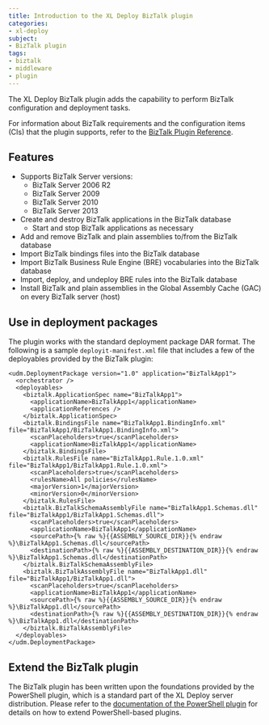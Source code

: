 ```yaml
---
title: Introduction to the XL Deploy BizTalk plugin
categories:
- xl-deploy
subject:
- BizTalk plugin
tags:
- biztalk
- middleware
- plugin
---
```


The XL Deploy BizTalk plugin adds the capability to perform BizTalk configuration and deployment tasks.

For information about BizTalk requirements and the configuration items (CIs) that the plugin supports, refer to the [BizTalk Plugin Reference](/xl-deploy/latest/biztalkPluginManual.html). 

## Features

* Supports BizTalk Server versions:
    * BizTalk Server 2006 R2
    * BizTalk Server 2009
    * BizTalk Server 2010
    * BizTalk Server 2013
* Create and destroy BizTalk applications in the BizTalk database
    * Start and stop BizTalk applications as necessary
* Add and remove BizTalk and plain assemblies to/from the BizTalk database
* Import BizTalk bindings files into the BizTalk database
* Import BizTalk Business Rule Engine (BRE) vocabularies into the BizTalk database
* Import, deploy, and undeploy BRE rules into the BizTalk database
* Install BizTalk and plain assemblies in the Global Assembly Cache (GAC) on every BizTalk server (host)

## Use in deployment packages

The plugin works with the standard deployment package DAR format. The following is a sample `deployit-manifest.xml` file that includes a few of the deployables provided by the BizTalk plugin:

    <udm.DeploymentPackage version="1.0" application="BizTalkApp1">
      <orchestrator />
      <deployables>
        <biztalk.ApplicationSpec name="BizTalkApp1">
          <applicationName>BizTalkApp1</applicationName>
          <applicationReferences />
        </biztalk.ApplicationSpec>
        <biztalk.BindingsFile name="BizTalkApp1.BindingInfo.xml" file="BizTalkApp1/BizTalkApp1.BindingInfo.xml">
          <scanPlaceholders>true</scanPlaceholders>
          <applicationName>BizTalkApp1</applicationName>
        </biztalk.BindingsFile>
        <biztalk.RulesFile name="BizTalkApp1.Rule.1.0.xml" file="BizTalkApp1/BizTalkApp1.Rule.1.0.xml">
          <scanPlaceholders>true</scanPlaceholders>
          <rulesName>All policies</rulesName>
          <majorVersion>1</majorVersion>
          <minorVersion>0</minorVersion>
        </biztalk.RulesFile>
        <biztalk.BizTalkSchemaAssemblyFile name="BizTalkApp1.Schemas.dll" file="BizTalkApp1/BizTalkApp1.Schemas.dll">
          <scanPlaceholders>true</scanPlaceholders>
          <applicationName>BizTalkApp1</applicationName>
          <sourcePath>{% raw %}{{ASSEMBLY_SOURCE_DIR}}{% endraw %}\BizTalkApp1.Schemas.dll</sourcePath>
          <destinationPath>{% raw %}{{ASSEMBLY_DESTINATION_DIR}}{% endraw %}\BizTalkApp1.Schemas.dll</destinationPath>
        </biztalk.BizTalkSchemaAssemblyFile>
        <biztalk.BizTalkAssemblyFile name="BizTalkApp1.dll" file="BizTalkApp1/BizTalkApp1.dll">
          <scanPlaceholders>true</scanPlaceholders>
          <applicationName>BizTalkApp1</applicationName>
          <sourcePath>{% raw %}{{ASSEMBLY_SOURCE_DIR}}{% endraw %}\BizTalkApp1.dll</sourcePath>
          <destinationPath>{% raw %}{{ASSEMBLY_DESTINATION_DIR}}{% endraw %}\BizTalkApp1.dll</destinationPath>
        </biztalk.BizTalkAssemblyFile>
      </deployables>
    </udm.DeploymentPackage>

## Extend the BizTalk plugin

The BizTalk plugin has been written upon the foundations provided by the PowerShell plugin, which is a standard part of the XL Deploy server distribution. Please refer to the [documentation of the PowerShell plugin](/xl-deploy/concept/introduction-to-the-xl-deploy-powershell-plugin.html) for details on how to extend PowerShell-based plugins.
